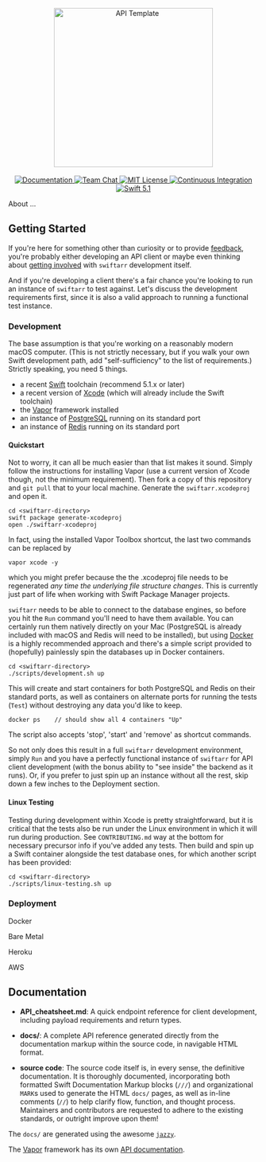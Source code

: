 <p align="center">
    <img src="https://user-images.githubusercontent.com/1342803/36623515-7293b4ec-18d3-11e8-85ab-4e2f8fb38fbd.png" width="320" alt="API Template">
    <br>
    <br>
    <a href="http://docs.vapor.codes/3.0/">
        <img src="http://img.shields.io/badge/read_the-docs-2196f3.svg" alt="Documentation">
    </a>
    <a href="https://discord.gg/vapor">
        <img src="https://img.shields.io/discord/431917998102675485.svg" alt="Team Chat">
    </a>
    <a href="LICENSE">
        <img src="http://img.shields.io/badge/license-MIT-brightgreen.svg" alt="MIT License">
    </a>
    <a href="https://circleci.com/gh/vapor/api-template">
        <img src="https://circleci.com/gh/vapor/api-template.svg?style=shield" alt="Continuous Integration">
    </a>
    <a href="https://swift.org">
        <img src="http://img.shields.io/badge/swift-5.1-brightgreen.svg" alt="Swift 5.1">
    </a>
</p>

About ...

## Getting Started

If you're here for something other than curiosity or to provide
[feedback](https://github.com/grundoon/swiftarr/issues), you're probably either developing an API client or
maybe even thinking about [getting involved](https://github.com/grundoon/swiftarr/blob/master/CONTRIBUTING.md)
with `swiftarr` development itself.

And if you're developing a client there's a fair chance you're looking to run an instance of `swiftarr` to test
against. Let's discuss the development requirements first, since it is also a valid approach to running a functional
test instance.

### Development

The base assumption is that you're working on a reasonably modern macOS computer. (This is not strictly
necessary, but if you walk your own Swift development path, add "self-sufficiency" to the list of requirements.)
Strictly speaking, you need 5 things.

* a recent [Swift](https://swift.org) toolchain (recommend 5.1.x or later)
* a recent version of [Xcode](https://apps.apple.com/us/app/xcode/id497799835?mt=12)
(which will already include the Swift toolchain)
* the [Vapor](http://docs.vapor.codes/3.0/install/macos/) framework installed
* an instance of [PostgreSQL](https://www.postgresql.org) running on its standard port
* an instance of [Redis](https://redis.io) running on its standard port

#### Quickstart

Not to worry, it can all be much easier than that list makes it sound. Simply follow the instructions for installing
Vapor (use a current version of Xcode though, not the minimum requirement). Then fork a copy of this repository
and `git pull` that to your local machine. Generate the `swiftarr.xcodeproj` and open it.

```shell
cd <swiftarr-directory>
swift package generate-xcodeproj
open ./swiftarr-xcodeproj
```
In fact, using the installed Vapor Toolbox shortcut, the last two commands can be replaced by

```shell
vapor xcode -y
```
which you might prefer because the the .xcodeproj file needs to be regenerated *any time the underlying file
structure changes*. This is currently just part of life when working with Swift Package Manager projects.

`swiftarr` needs to be able to connect to the database engines, so before you hit the `Run` command you'll
need to have them available. You can certainly run them natively directly on your Mac (PostgreSQL is already
included with macOS and Redis will need to be installed), but using
[Docker](https://www.docker.com/products/docker-desktop) is a highly recommended approach and there's
a simple script provided to (hopefully) painlessly spin the databases up in Docker containers.

```shell
cd <swiftarr-directory>
./scripts/development.sh up
```
This will create and start containers for both PostgreSQL and Redis on their standard ports, as well as
containers on alternate ports for running the tests (`Test`) without destroying any data you'd like to keep.

```shell
docker ps    // should show all 4 containers "Up"
```
The script also accepts 'stop', 'start' and 'remove' as shortcut commands.

So not only does this result in a full `swiftarr` development environment, simply `Run` and you have a perfectly
functional instance of `swiftarr` for API client development (with the bonus ability to "see inside" the backend
as it runs). Or, if you prefer to just spin up an instance without all the rest, skip down a few inches to the
Deployment section.

#### Linux Testing

Testing during development within Xcode is pretty straightforward, but it is critical that the tests also be run
under the Linux environment in which it will run during production. See `CONTRIBUTING.md` way at the bottom
for necessary precursor info if you've added any tests. Then build and spin up a Swift container alongside the
test database ones, for which another script has been provided:

```shell
cd <swiftarr-directory>
./scripts/linux-testing.sh up
```

### Deployment

Docker

Bare Metal

Heroku

AWS


## Documentation

- **API_cheatsheet.md**: A quick endpoint reference for client development, including payload requirements and
return types.

- **docs/**: A complete API reference generated directly from the documentation markup within the source code,
in navigable HTML format.

- **source code**: The source code itself is, in every sense, the definitive documentation. It is thoroughly
documented, incorporating both formatted Swift Documentation Markup blocks (`///`) and organizational
`MARK`s used to generate the HTML `docs/` pages, as well as in-line comments (`//`) to help clarify flow, function,
and thought process. Maintainers and contributors are requested to adhere to the existing standards, or outright
improve upon them!

The `docs/` are generated using the awesome [`jazzy`](https://github.com/realm/jazzy).

The [Vapor](https://vapor.codes) framework has its own [API documentation](https://api.vapor.codes).


